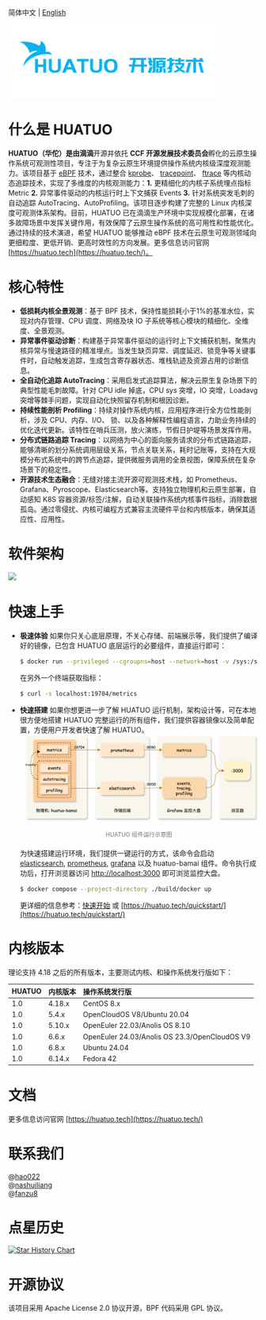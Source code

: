 简体中文 | [English](./README.md)

![](./docs/huatuo-logo-v3.png)

# 什么是 HUATUO
**HUATUO（华佗）**是由**滴滴**开源并依托 **CCF 开源发展技术委员会**孵化的云原生操作系统可观测性项目，专注于为复杂云原生环境提供操作系统内核级深度观测能力。该项目基于 [eBPF](https://docs.kernel.org/userspace-api/ebpf/syscall.html) 技术，通过整合 [kprobe](https://www.kernel.org/doc/html/latest/trace/kprobes.html)、 [tracepoint](https://www.kernel.org/doc/html/latest/trace/tracepoints.html)、 [ftrace](https://www.kernel.org/doc/html/latest/trace/ftrace.html)  等内核动态追踪技术，实现了多维度的内核观测能力：**1.** 更精细化的内核子系统埋点指标 Metric **2.** 异常事件驱动的内核运行时上下文捕获 Events **3.** 针对系统突发毛刺的自动追踪 AutoTracing、AutoProfiling。该项目逐步构建了完整的 Linux 内核深度可观测体系架构。目前，HUATUO 已在滴滴生产环境中实现规模化部署，在诸多故障场景中发挥关键作用，有效保障了云原生操作系统的高可用性和性能优化。通过持续的技术演进，希望 HUATUO 能够推动 eBPF 技术在云原生可观测领域向更细粒度、更低开销、更高时效性的方向发展。更多信息访问官网 [https://huatuo.tech](https://huatuo.tech/)。


# 核心特性
- **低损耗内核全景观测**：基于 BPF 技术，保持性能损耗小于1%的基准水位，实现对内存管理、CPU 调度、网络及块 IO 子系统等核心模块的精细化、全维度、全景观测。
- **异常事件驱动诊断**：构建基于异常事件驱动的运行时上下文捕获机制，聚焦内核异常与慢速路径的精准埋点。当发生缺页异常、调度延迟、锁竞争等关键事件时，自动触发追踪，生成包含寄存器状态、堆栈轨迹及资源占用的诊断信息。
- **全自动化追踪 AutoTracing**：采用启发式追踪算法，解决云原生复杂场景下的典型性能毛刺故障。针对 CPU idle 掉底，CPU sys 突增，IO 突增，Loadavg 突增等棘手问题，实现自动化快照留存机制和根因诊断。
- **持续性能剖析 Profiling**：持续对操作系统内核，应用程序进行全方位性能剖析，涉及 CPU、内存、I/O、 锁、以及各种解释性编程语言，力助业务持续的优化迭代更新。该特性在哨兵压测，放火演练，节假日护堤等场景发挥作用。
- **分布式链路追踪 Tracing**：以网络为中心的面向服务请求的分布式链路追踪，能够清晰的划分系统调用层级关系，节点关联关系，耗时记账等，支持在大规模分布式系统中的跨节点追踪，提供微服务调用的全景视图，保障系统在复杂场景下的稳定性。
- **开源技术生态融合**：无缝对接主流开源可观测技术栈，如 Prometheus、Grafana、Pyroscope、Elasticsearch等。支持独立物理机和云原生部署，自动感知 K8S 容器资源/标签/注解，自动关联操作系统内核事件指标，消除数据孤岛。通过零侵扰、内核可编程方式兼容主流硬件平台和内核版本，确保其适应性、应用性。

# 软件架构
![](./docs/img/huatuo-arch.png)

# 快速上手

- **极速体验**
如果你只关心底层原理，不关心存储、前端展示等，我们提供了编译好的镜像，已包含 HUATUO 底层运行的必要组件，直接运行即可：
    ```bash
    $ docker run --privileged --cgroupns=host --network=host -v /sys:/sys -v /run:/run huatuo/huatuo-bamai:latest
    ```

  在另外一个终端获取指标：
    ```bash
    $ curl -s localhost:19704/metrics
    ```

- **快速搭建**
  如果你想更进一步了解 HUATUO 运行机制，架构设计等，可在本地很方便地搭建 HUATUO 完整运行的所有组件，我们提供容器镜像以及简单配置，方便用户开发者快速了解 HUATUO。
    ![](./docs/img/quickstart-components.png)
  
    <div style="text-align: center; margin: 8px 0 20px 0; color: #777;">
    <small>
    HUATUO 组件运行示意图<br>
    </small>
    </div>
  
  为快速搭建运行环境，我们提供一键运行的方式，该命令会启动 [elasticsearch](https://www.elastic.co), [prometheus](https://prometheus.io), [grafana](https://grafana.com) 以及 huatuo-bamai 组件。命令执行成功后，打开浏览器访问 [http://localhost:3000](http://localhost:3000) 即可浏览监控大盘。
  
    ```bash
    $ docker compose --project-directory ./build/docker up
    ```
  
  更详细的信息参考：[快速开始](./docs/quick-start.md) 或 [https://huatuo.tech/quickstart/](https://huatuo.tech/quickstart/)

# 内核版本

理论支持 4.18 之后的所有版本，主要测试内核、和操作系统发行版如下：

|  HUATUO      |  内核版本 |  操作系统发行版     |
| :---  |    :----  |  :--- |
| 1.0      | 4.18.x      | CentOS 8.x   |
| 1.0      | 5.4.x       | OpenCloudOS V8/Ubuntu 20.04 |
| 1.0      | 5.10.x      | OpenEuler 22.03/Anolis OS 8.10 |
| 1.0      | 6.6.x       | OpenEuler 24.03/Anolis OS 23.3/OpenCloudOS V9 |
| 1.0      | 6.8.x       | Ubuntu 24.04 |
| 1.0      | 6.14.x      | Fedora 42 |


# 文档

更多信息访问官网 [https://huatuo.tech](https://huatuo.tech/)


# 联系我们

@[hao022](https://github.com/hao022)  
@[nashuiliang](https://github.com/nashuiliang)  
@[fanzu8](https://github.com/fanzuba)  


# 点星历史

[![Star History Chart](https://api.star-history.com/svg?repos=ccfos/huatuo&type=Date)](https://www.star-history.com/#ccfos/huatuo&Date)


# 开源协议
该项目采用 Apache License 2.0 协议开源，BPF 代码采用 GPL 协议。
